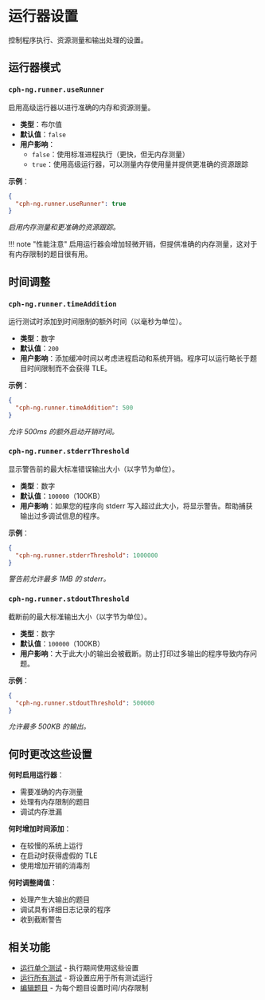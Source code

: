 # 运行器设置

控制程序执行、资源测量和输出处理的设置。

## 运行器模式

### `cph-ng.runner.useRunner`

启用高级运行器以进行准确的内存和资源测量。

- **类型**：布尔值
- **默认值**：`false`
- **用户影响**：
  - `false`：使用标准进程执行（更快，但无内存测量）
  - `true`：使用高级运行器，可以测量内存使用量并提供更准确的资源跟踪

**示例**：
```json
{
  "cph-ng.runner.useRunner": true
}
```

*启用内存测量和更准确的资源跟踪。*

!!! note "性能注意"
    启用运行器会增加轻微开销，但提供准确的内存测量，这对于有内存限制的题目很有用。

## 时间调整

### `cph-ng.runner.timeAddition`

运行测试时添加到时间限制的额外时间（以毫秒为单位）。

- **类型**：数字
- **默认值**：`200`
- **用户影响**：添加缓冲时间以考虑进程启动和系统开销。程序可以运行略长于题目时间限制而不会获得 TLE。

**示例**：
```json
{
  "cph-ng.runner.timeAddition": 500
}
```

*允许 500ms 的额外启动开销时间。*

### `cph-ng.runner.stderrThreshold`

显示警告前的最大标准错误输出大小（以字节为单位）。

- **类型**：数字
- **默认值**：`100000`（100KB）
- **用户影响**：如果您的程序向 stderr 写入超过此大小，将显示警告。帮助捕获输出过多调试信息的程序。

**示例**：
```json
{
  "cph-ng.runner.stderrThreshold": 1000000
}
```

*警告前允许最多 1MB 的 stderr。*

### `cph-ng.runner.stdoutThreshold`

截断前的最大标准输出大小（以字节为单位）。

- **类型**：数字
- **默认值**：`100000`（100KB）
- **用户影响**：大于此大小的输出会被截断。防止打印过多输出的程序导致内存问题。

**示例**：
```json
{
  "cph-ng.runner.stdoutThreshold": 500000
}
```

*允许最多 500KB 的输出。*

## 何时更改这些设置

**何时启用运行器**：
- 需要准确的内存测量
- 处理有内存限制的题目
- 调试内存泄漏

**何时增加时间添加**：
- 在较慢的系统上运行
- 在启动时获得虚假的 TLE
- 使用增加开销的消毒剂

**何时调整阈值**：
- 处理产生大输出的题目
- 调试具有详细日志记录的程序
- 收到截断警告

## 相关功能

- [运行单个测试](../features/run-single-test.md) - 执行期间使用这些设置
- [运行所有测试](../features/run-all-tests.md) - 将设置应用于所有测试运行
- [编辑题目](../features/edit-problem.md) - 为每个题目设置时间/内存限制
